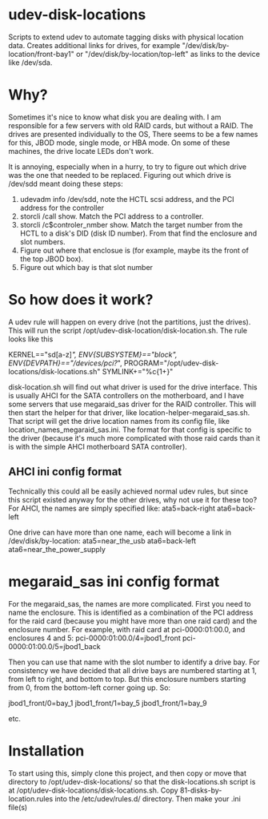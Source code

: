 # udev-disk-locations
Scripts to extend udev to automate tagging disks with physical location data.  Creates additional links for drives, for example "/dev/disk/by-location/front-bay1" or "/dev/disk/by-location/top-left" as links to the device like /dev/sda.  


# Why?
Sometimes it's nice to know what disk you are dealing with.  I am responsible for a few servers with old RAID cards, but without a RAID.  The drives are presented individually to the OS,  There seems to be a few names for this, JBOD mode, single mode, or HBA mode.  On some of these machines, the drive locate LEDs don't work.

It is annoying, especially when in a hurry, to try to figure out which drive was the one that needed to be replaced.  Figuring out which drive is /dev/sdd meant doing these steps:

1.  udevadm info /dev/sdd, note the HCTL scsi address, and the PCI address for the controller
2.  storcli /call show.  Match the PCI address to a controller.
3.  storcli /c$controler_nmber show.  Match the target number from the HCTL to a disk's DID (disk ID number).  From that find the enclosure and slot numbers.
4.  Figure out where that enclosue is (for example, maybe its the front of the top JBOD box).
5.  Figure out which bay is that slot number

# So how does it work?
A udev rule will happen on every drive (not the partitions, just the drives).  This will run the script /opt/udev-disk-location/disk-location.sh.  The rule looks like this

KERNEL=="sd[a-z]*", ENV{SUBSYSTEM}=="block", ENV{DEVPATH}=="/devices/pci?*", PROGRAM="/opt/udev-disk-locations/disk-locations.sh" SYMLINK+="%c{1+}"

disk-location.sh will find out what driver is used for the drive interface.  This is usually AHCI for the SATA controllers on the motherboard, and I have some servers that use megaraid_sas driver for the RAID controller.  This will then start the helper for that driver, like location-helper-megaraid_sas.sh.  That script will get the drive location names from its config file, like location_names_megaraid_sas.ini.  The format for that config is specific to the driver (because it's much more complicated with those raid cards than it is with the simple AHCI motherboard SATA controller).


## AHCI ini config format
Technically this could all be easily achieved normal udev rules, but since this script existed anyway for the other drives, why not use it for these too?  
For AHCI, the names are simply specified like:
ata5=back-right
ata6=back-left

One drive can have more than one name, each will become a link in /dev/disk/by-location:
ata5=near_the_usb
ata6=back-left
ata6=near_the_power_supply


# megaraid_sas ini config format
For the megaraid_sas, the names are more complicated.  First you need to name the enclosure.  This is identified as a combination of the PCI address for the raid card (because you might have more than one raid card) and the enclosure number.  For example, with raid card at pci-0000:01:00.0, and enclosures 4 and 5:
pci-0000:01:00.0/4=jbod1_front
pci-0000:01:00.0/5=jbod1_back

Then you can use that name with the slot number to identify a drive bay.  For consistency we have decided that all drive bays are numbered starting at 1, from left to right, and bottom to top.  But this enclosure numbers starting from 0, from the bottom-left corner going up.  So:

jbod1_front/0=bay_1
jbod1_front/1=bay_5
jbod1_front/1=bay_9

etc.

# Installation
To start using this, simply clone this project, and then copy or move that directory to /opt/udev-disk-locations/ so that the disk-locations.sh script is at /opt/udev-disk-locations/disk-locations.sh.  Copy 81-disks-by-location.rules into the /etc/udev/rules.d/ directory.  Then make your .ini file(s)
